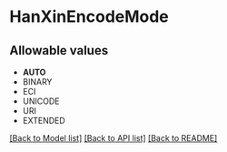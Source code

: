 # HanXinEncodeMode


## Allowable values

* **AUTO**
* BINARY
* ECI
* UNICODE
* URI
* EXTENDED

[[Back to Model list]](../../README.md#documentation-for-models) [[Back to API list]](../../README.md#documentation-for-api-endpoints) [[Back to README]](../../README.md)


